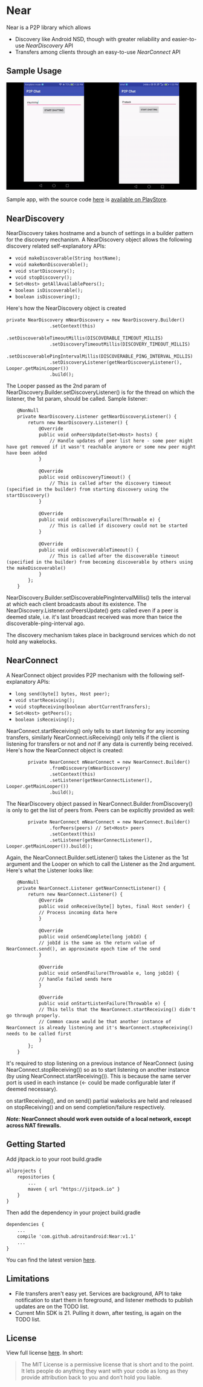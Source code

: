 # Near
Near is a P2P library which allows
* Discovery like Android NSD, though with greater reliability and easier-to-use *NearDiscovery* API
* Transfers among clients through an easy-to-use *NearConnect* API

## Sample Usage
![Usage Demo GIF](near_demo.gif)

Sample app, with the source code [here](app/) is [available on PlayStore](https://goo.gl/kioAiQ).

## NearDiscovery
NearDiscovery takes hostname and a bunch of settings in a builder pattern for the discovery mechanism. A NearDiscovery object allows the following discovery related self-explanatory APIs:
* ```void makeDiscoverable(String hostName);```
* ```void makeNonDiscoverable();```
* ```void startDiscovery();```
* ```void stopDiscovery();```
* ```Set<Host> getAllAvailablePeers();```
* ```boolean isDiscoverable();```
* ```boolean isDiscovering();```

Here's how the NearDiscovery object is created
```
private NearDiscovery mNearDiscovery = new NearDiscovery.Builder()
                .setContext(this)
                .setDiscoverableTimeoutMillis(DISCOVERABLE_TIMEOUT_MILLIS)
                .setDiscoveryTimeoutMillis(DISCOVERY_TIMEOUT_MILLIS)
                .setDiscoverablePingIntervalMillis(DISCOVERABLE_PING_INTERVAL_MILLIS)
                .setDiscoveryListener(getNearDiscoveryListener(), Looper.getMainLooper())
                .build();
```
The Looper passed as the 2nd param of NearDiscovery.Builder.setDiscoveryListener() is for the thread on which the listener, the 1st param, should be called.
Sample listener:
```
    @NonNull
    private NearDiscovery.Listener getNearDiscoveryListener() {
        return new NearDiscovery.Listener() {
            @Override
            public void onPeersUpdate(Set<Host> hosts) {
                // Handle updates of peer list here - some peer might have got removed if it wasn't reachable anymore or some new peer might have been added
            }

            @Override
            public void onDiscoveryTimeout() {
                // This is called after the discovery timeout (specified in the builder) from starting discovery using the startDiscovery()
            }

            @Override
            public void onDiscoveryFailure(Throwable e) {
                // This is called if discovery could not be started
            }

            @Override
            public void onDiscoverableTimeout() {
                // This is called after the discoverable timeout (specified in the builder) from becoming discoverable by others using the makeDiscoverable()
            }
        };
    }
```
NearDiscovery.Builder.setDiscoverablePingIntervalMillis() tells the interval at which each client broadcasts about its existence. The NearDiscovery.Listener.onPeersUpdate() gets called even if a peer is deemed stale, i.e. it's last broadcast received was more than twice the discoverable-ping-interval ago.

The discovery mechanism takes place in background services which do not hold any wakelocks.
## NearConnect
A NearConnect object provides P2P mechanism with the following self-explanatory APIs:
* ```long send(byte[] bytes, Host peer);```
* ```void startReceiving();```
* ```void stopReceiving(boolean abortCurrentTransfers);```
* ```Set<Host> getPeers();```
* ```boolean isReceiving();```

NearConnect.startReceiving() only tells to start *listening* for any incoming transfers, similarly NearConnect.isReceiving() only tells if the client is listening for transfers or not and *not* if any data is currently being received.
Here's how the NearConnect object is created:
```
        private NearConnect mNearConnect = new NearConnect.Builder()
                .fromDiscovery(mNearDiscovery)
                .setContext(this)
                .setListener(getNearConnectListener(), Looper.getMainLooper())
                .build();
```
The NearDiscovery object passed in NearConnect.Builder.fromDiscovery() is only to get the list of peers from. Peers can be explicitly provided as well:
```
        private NearConnect mNearConnect = new NearConnect.Builder()
                .forPeers(peers) // Set<Host> peers
                .setContext(this)
                .setListener(getNearConnectListener(), Looper.getMainLooper()).build();
```
Again, the NearConnect.Builder.setListener() takes the Listener as the 1st argument and the Looper on which to call the Listener as the 2nd argument. Here's what the Listener looks like:
```
    @NonNull
    private NearConnect.Listener getNearConnectListener() {
        return new NearConnect.Listener() {
            @Override
            public void onReceive(byte[] bytes, final Host sender) {
            // Process incoming data here
            }

            @Override
            public void onSendComplete(long jobId) {
            // jobId is the same as the return value of NearConnect.send(), an approximate epoch time of the send
            }

            @Override
            public void onSendFailure(Throwable e, long jobId) {
            // handle failed sends here
            }

            @Override
            public void onStartListenFailure(Throwable e) {
            // This tells that the NearConnect.startReceiving() didn't go through properly.
            // Common cause would be that another instance of NearConnect is already listening and it's NearConnect.stopReceiving() needs to be called first
            }
        };
    }
```
It's required to stop listening on a previous instance of NearConnect (using NearConnect.stopReceiving()) so as to start listening on another instance (by using NearConnect.startReceiving()).
This is because the same server port is used in each instance (<- could be made configurable later if deemed necessary).

on startReceiving(), and on send() partial wakelocks are held and released on stopReceiving() and on send completion/failure respectively.

***Note:* NearConnect should work even outside of a local network, except across NAT firewalls.**

## Getting Started
Add jitpack.io to your root build.gradle
```
allprojects {
    repositories {
        ...
        maven { url "https://jitpack.io" }
    }
}
```
Then add the dependency in your project build.gradle
```
dependencies {
    ...
    compile 'com.github.adroitandroid:Near:v1.1'
    ...
}
```
You can find the latest version [here](https://github.com/adroitandroid/Near/releases/latest/).

## Limitations
- File transfers aren't easy yet. Services are background, API to take notification to start them in foreground, and listener methods to publish updates are on the TODO list.
- Current Min SDK is 21. Pulling it down, after testing, is again on the TODO list.

## License

View full license [here](LICENSE). In short:

> The MIT License is a permissive license that is short and to the point. It lets people do anything they want with your code as long as they provide attribution back to you and don’t hold you liable.
